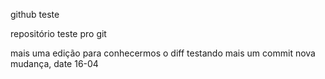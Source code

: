 github teste

repositório teste pro git

mais uma edição para conhecermos o diff
testando mais um commit
nova mudança, date 16-04
